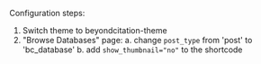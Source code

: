 Configuration steps:

1. Switch theme to beyondcitation-theme
2. "Browse Databases" page:
    a. change `post_type` from 'post' to 'bc_database'
    b. add `show_thumbnail="no"` to the shortcode
